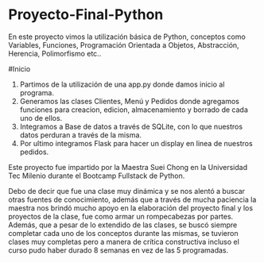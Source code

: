 # Proyecto-Final-Python

En este proyecto vimos la utilización básica de Python, conceptos como Variables, Funciones, Programación Orientada a Objetos, Abstracción, Herencia, Polimorfismo etc..

#Inicio
1. Partimos de la utilización de una app.py donde damos inicio al programa.
2. Generamos las clases Clientes, Menú y Pedidos donde agregamos funciones para creacion, edicion, almacenamiento y borrado de cada uno de ellos.
3. Integramos a Base de datos a través de SQLite, con lo que nuestros datos perduran a través de la misma.
4. Por ultimo integramos Flask para hacer un display en linea de nuestros pedidos.

Este proyecto fue impartido por la Maestra Suei Chong en la Universidad Tec Milenio durante el Bootcamp Fullstack de Python.

Debo de decir que fue una clase muy dinámica y se nos alentó a buscar otras fuentes de conocimiento, además que a través de mucha paciencia
la maestra nos brindó mucho apoyo en la elaboración del proyecto final y los proyectos de la clase, fue como armar un rompecabezas por partes.
Además, que a pesar de lo extendido de las clases, se buscó siempre completar cada uno de los conceptos durante las mismas, se tuvieron 
clases muy completas pero a manera de crítica constructiva incluso el curso pudo haber durado 8 semanas en vez de las 5 programadas.





